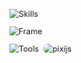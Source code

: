 ![Skills](https://skillicons.dev/icons?i=html,css,js,ts,php,py)

![Frame](https://skillicons.dev/icons?i=nextjs,react,materialui,laravel,vue,tailwindcss)

![Tools](https://skillicons.dev/icons?i=md,tensorflow,blender,threejs,d3)
<img src='https://avatars.githubusercontent.com/u/5406849?s=48' alt="pixijs" style=" border-radius: 10px; margin:0 4px ;" />
